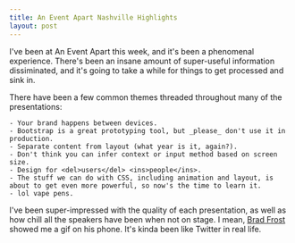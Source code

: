 ```yaml
---
title: An Event Apart Nashville Highlights
layout: post
---
```


I've been at An Event Apart this week, and it's been a phenomenal experience. There's been an insane amount of super-useful information dissiminated, and it's going to take a while for things to get processed and sink in.

There have been a few common themes threaded throughout many of the presentations:

	- Your brand happens between devices.
	- Bootstrap is a great prototyping tool, but _please_ don't use it in production.
	- Separate content from layout (what year is it, again?).
	- Don't think you can infer context or input method based on screen size.
	- Design for <del>users</del> <ins>people</ins>.
	- The stuff we can do with CSS, including animation and layout, is about to get even more powerful, so now's the time to learn it.
	- lol vape pens.

I've been super-impressed with the quality of each presentation, as well as how chill all the speakers have been when not on stage. I mean, [Brad Frost]() showed me a gif on his phone. It's kinda been like Twitter in real life.